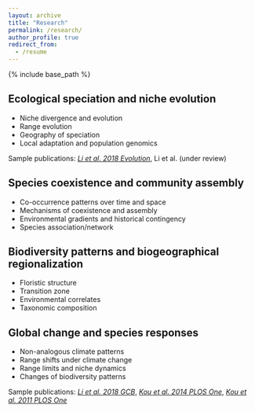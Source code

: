 ```yaml
---
layout: archive
title: "Research"
permalink: /research/
author_profile: true
redirect_from:
  - /resume
---
```


{% include base_path %}

Ecological speciation and niche evolution
------
* Niche divergence and evolution
* Range evolution
* Geography of speciation
* Local adaptation and population genomics

Sample publications: [*Li et al. 2018 Evolution*](https://doi.org/10.1111/evo.13567), Li et al. (under review)


Species coexistence and community assembly
------
* Co-occurrence patterns over time and space
* Mechanisms of coexistence and assembly
* Environmental gradients and historical contingency
* Species association/network


Biodiversity patterns and biogeographical regionalization
------
* Floristic structure
* Transition zone
* Environmental correlates
* Taxonomic composition


Global change and species responses
------
* Non-analogous climate patterns
* Range shifts under climate change
* Range limits and niche dynamics
* Changes of biodiversity patterns

Sample publications: [*Li et al. 2018 GCB*](https://doi.org/10.1111/gcb.14104), [*Kou et al. 2014 PLOS One*](https://doi.org/10.1371/journal.pone.0098643), [*Kou et al. 2011 PLOS One*](https://doi.org/10.1371/journal.pone.0023115)

